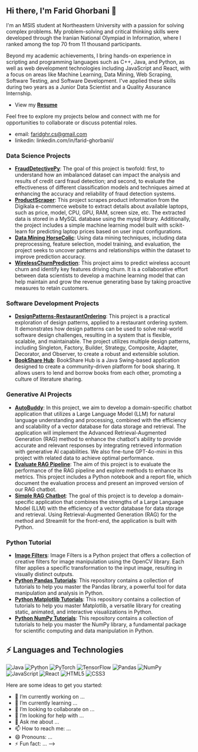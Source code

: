 ## Hi there, I'm Farid Ghorbani 👋

I'm an MSIS student at Northeastern University with a passion for solving complex problems. My problem-solving and critical thinking skills were developed through the Iranian National Olympiad in Information, where I ranked among the top 70 from 11 thousand participants. 

Beyond my academic achievements, I bring hands-on experience in scripting and programming languages such as C++, Java, and Python, as well as web development technologies including JavaScript and React, with a focus on areas like Machine Learning, Data Mining, Web Scraping, Software Testing, and Software Development. I've applied these skills during two years as a Junior Data Scientist and a Quality Assurance Internship.

- View my **[Resume]()**

Feel free to explore my projects below and connect with me for opportunities to collaborate or discuss potential roles.
- email: faridghr.cs@gmail.com
- linkedin: linkedin.com/in/farid-ghorbanii/

### Data Science Projects
- **[FraudDetectivePy](https://github.com/Faridghr/FraudDetectivePy)**: The goal of this project is twofold: first, to understand how an imbalanced dataset can impact the analysis and results of credit card fraud detection; and second, to evaluate the effectiveness of different classification models and techniques aimed at enhancing the accuracy and reliability of fraud detection systems.
- **[ProductScraper](https://github.com/Faridghr/ProductScraper)**: This project scrapes product information from the Digikala e-commerce website to extract details about available laptops, such as price, model, CPU, GPU, RAM, screen size, etc. The extracted data is stored in a MySQL database using the mysql library. Additionally, the project includes a simple machine learning model built with scikit-learn for predicting laptop prices based on user input configurations.
- **[Data Mining  HorseColic](https://github.com/Faridghr/horse-survival-data-mining)**: Using data mining techniques, including data preprocessing, feature selection, model training, and evaluation, the project seeks to uncover patterns and relationships within the dataset to improve prediction accuracy.
- **[WirelessChurnPrediction](https://github.com/Faridghr/WirelessChurnPrediction)**: This project aims to predict wireless account churn and identify key features driving churn. It is a collaborative effort between data scientists to develop a machine learning model that can help maintain and grow the revenue generating base by taking proactive measures to retain customers.

### Software Development Projects
- **[DesignPatterns-RestaurantOrdering](https://github.com/Faridghr/DesignPatterns-RestaurantOrdering)**: This project is a practical exploration of design patterns, applied to a restaurant ordering system. It demonstrates how design patterns can be used to solve real-world software design challenges, resulting in a system that is flexible, scalable, and maintainable. The project utilizes multiple design patterns, including Singleton, Factory, Builder, Strategy, Composite, Adapter, Decorator, and Observer, to create a robust and extensible solution.
- **[BookShare Hub](https://github.com/Faridghr/BookShare-Hub)**: BookShare Hub is a Java Swing-based application designed to create a community-driven platform for book sharing. It allows users to lend and borrow books from each other, promoting a culture of literature sharing.

### Generative AI Projects
- **[AutoBuddy](https://github.com/Faridghr/AutoBuddy-Car-Shopping-Chatbot)**: In this project, we aim to develop a domain-specific chatbot application that utilizes a Large Language Model (LLM) for natural language understanding and processing, combined with the efficiency and scalability of a vector database for data storage and retrieval. The application will implement the Advanced Retrieval-Augmented Generation (RAG) method to enhance the chatbot's ability to provide accurate and relevant responses by integrating retrieved information with generative AI capabilities. We also fine-tune GPT-4o-mini in this project with related data to achieve optimal performance. 
- **[Evaluate RAG Pipeline](https://github.com/Faridghr/Evaluate-RAG-Pipeline)**: The aim of this project is to evaluate the performance of the RAG pipeline and explore methods to enhance its metrics. This project includes a Python notebook and a report file, which document the evaluation process and present an improved version of our RAG chatbot.
- **[Simple RAG Chatbot](https://github.com/Faridghr/Simple-RAG-Chatbot)**: The goal of this project is to develop a domain-specific application that combines the strengths of a Large Language Model (LLM) with the efficiency of a vector database for data storage and retrieval. Using Retrieval-Augmented Generation (RAG) for the method and Streamlit for the front-end, the application is built with Python.
    
### Python Tutorial
- **[Image Filters](https://github.com/Faridghr/Image-Filters)**: Image Filters is a Python project that offers a collection of creative filters for image manipulation using the OpenCV library. Each filter applies a specific transformation to the input image, resulting in visually distinct outputs.
- **[Python Pandas Tutorials](https://github.com/Faridghr/Python-Pandas-Tutorial)**: This repository contains a collection of tutorials to help you master the Pandas library, a powerful tool for data manipulation and analysis in Python.
- **[Python Matplotlib Tutorials](https://github.com/Faridghr/Python-Matplotlib-Tutorial)**: This repository contains a collection of tutorials to help you master Matplotlib, a versatile library for creating static, animated, and interactive visualizations in Python.
- **[Python NumPy Tutorials](https://github.com/Faridghr/Python-Numpy-Tutorial)**: This repository contains a collection of tutorials to help you master the NumPy library, a fundamental package for scientific computing and data manipulation in Python.


## ⚡ Languages and Technologies

![Java](https://img.shields.io/badge/Java-ED8B00?logo=java&logoColor=white)
![Python](https://img.shields.io/badge/Python-3776AB?logo=python&logoColor=white)
![PyTorch](https://img.shields.io/badge/PyTorch-%23EE4C2C.svg?logo=PyTorch&logoColor=white)
![TensorFlow](https://img.shields.io/badge/TensorFlow-%23FF6F00.svg?logo=TensorFlow&logoColor=white)
![Pandas](https://img.shields.io/badge/pandas-%23150458.svg?logo=pandas&logoColor=white)
![NumPy](https://img.shields.io/badge/numpy-%23013243.svg?logo=numpy&logoColor=white)
![JavaScript](https://img.shields.io/badge/JavaScript-F7DF1E?logo=javascript&logoColor=black)
![React](https://img.shields.io/badge/React-20232A?logo=react&logoColor=61DAFB)
![HTML5](https://img.shields.io/badge/HTML5-E34F26?logo=html5&logoColor=white)
![CSS3](https://img.shields.io/badge/CSS3-1572B6?logo=css3&logoColor=white)



Here are some ideas to get you started:

- 🔭 I’m currently working on ...
- 🌱 I’m currently learning ...
- 👯 I’m looking to collaborate on ...
- 🤔 I’m looking for help with ...
- 💬 Ask me about ...
- 📫 How to reach me: ...
- 😄 Pronouns: ...
- ⚡ Fun fact: ...
-->
